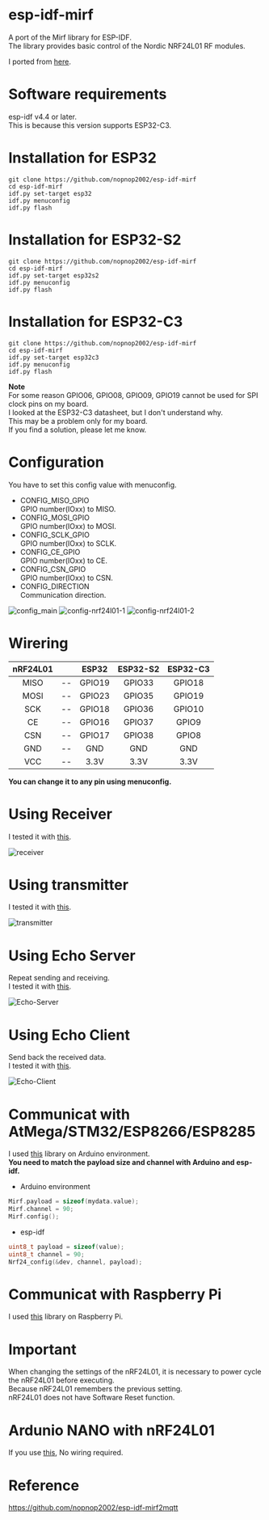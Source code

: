 # esp-idf-mirf
A port of the Mirf library for ESP-IDF.   
The library provides basic control of the Nordic NRF24L01 RF modules.

I ported from [here](https://github.com/nopnop2002/Arduino-STM32-nRF24L01).   

# Software requirements
esp-idf v4.4 or later.   
This is because this version supports ESP32-C3.   

# Installation for ESP32

```Shell
git clone https://github.com/nopnop2002/esp-idf-mirf
cd esp-idf-mirf
idf.py set-target esp32
idf.py menuconfig
idf.py flash
```

# Installation for ESP32-S2

```Shell
git clone https://github.com/nopnop2002/esp-idf-mirf
cd esp-idf-mirf
idf.py set-target esp32s2
idf.py menuconfig
idf.py flash
```

# Installation for ESP32-C3

```Shell
git clone https://github.com/nopnop2002/esp-idf-mirf
cd esp-idf-mirf
idf.py set-target esp32c3
idf.py menuconfig
idf.py flash
```

__Note__   
For some reason GPIO06, GPIO08, GPIO09, GPIO19 cannot be used for SPI clock pins on my board.   
I looked at the ESP32-C3 datasheet, but I don't understand why.   
This may be a problem only for my board.   
If you find a solution, please let me know.   

# Configuration   
You have to set this config value with menuconfig.   
- CONFIG_MISO_GPIO   
 GPIO number(IOxx) to MISO.
- CONFIG_MOSI_GPIO   
 GPIO number(IOxx) to MOSI.
- CONFIG_SCLK_GPIO   
 GPIO number(IOxx) to SCLK.
- CONFIG_CE_GPIO   
 GPIO number(IOxx) to CE.
- CONFIG_CSN_GPIO   
 GPIO number(IOxx) to CSN.
- CONFIG_DIRECTION   
 Communication direction.

![config_main](https://user-images.githubusercontent.com/6020549/108617359-0cc3c500-7459-11eb-9a05-2dd5ce60113b.jpg)
![config-nrf24l01-1](https://user-images.githubusercontent.com/6020549/149643863-4a84d95b-fec0-48b2-89d7-116371f3863e.jpg)
![config-nrf24l01-2](https://user-images.githubusercontent.com/6020549/149643855-f098c74a-47b9-4dfd-8486-e48da4082396.jpg)

# Wirering

|nRF24L01||ESP32|ESP32-S2|ESP32-C3|
|:-:|:-:|:-:|:-:|:-:|
|MISO|--|GPIO19|GPIO33|GPIO18|
|MOSI|--|GPIO23|GPIO35|GPIO19|
|SCK|--|GPIO18|GPIO36|GPIO10|
|CE|--|GPIO16|GPIO37|GPIO9|
|CSN|--|GPIO17|GPIO38|GPIO8|
|GND|--|GND|GND|GND|
|VCC|--|3.3V|3.3V|3.3V|

__You can change it to any pin using menuconfig.__   


# Using Receiver   
I tested it with [this](https://github.com/nopnop2002/Arduino-STM32-nRF24L01/tree/master/example/Peer-to-peer%20Communication/TimeTest/Emitter).   

![receiver](https://user-images.githubusercontent.com/6020549/73982284-4b363100-4977-11ea-9ae1-af9da92b13fb.jpg)


# Using transmitter   
I tested it with [this](https://github.com/nopnop2002/Arduino-STM32-nRF24L01/tree/master/example/Peer-to-peer%20Communication/TimeTest/Receive).   

![transmitter](https://user-images.githubusercontent.com/6020549/73982279-496c6d80-4977-11ea-82c6-f7c62764b18c.jpg)


# Using Echo Server   
Repeat sending and receiving.   
I tested it with [this](https://github.com/nopnop2002/Arduino-STM32-nRF24L01/tree/master/example/PingPong/Secondary).   

![Echo-Server](https://user-images.githubusercontent.com/6020549/149643821-305bc985-cde5-46fd-8607-1dce92fd0c6e.jpg)

# Using Echo Client   
Send back the received data.   
I tested it with [this](https://github.com/nopnop2002/Arduino-STM32-nRF24L01/tree/master/example/PingPong/Primary).   

![Echo-Client](https://user-images.githubusercontent.com/6020549/149643831-f1083687-a1f2-46fc-bf1f-cee39626971e.jpg)


# Communicat with AtMega/STM32/ESP8266/ESP8285   
I used [this](https://github.com/nopnop2002/Arduino-STM32-nRF24L01) library on Arduino environment.   
__You need to match the payload size and channel with Arduino and esp-idf.__   

- Arduino environment   
```C++
Mirf.payload = sizeof(mydata.value);
Mirf.channel = 90;
Mirf.config();
```
- esp-idf   
```C
uint8_t payload = sizeof(value);
uint8_t channel = 90;
Nrf24_config(&dev, channel, payload);
```

# Communicat with Raspberry Pi
I used [this](https://github.com/nopnop2002/Raspberry-Mirf) library on Raspberry Pi.   

# Important
When changing the settings of the nRF24L01, it is necessary to power cycle the nRF24L01 before executing.   
Because nRF24L01 remembers the previous setting.   
nRF24L01 does not have Software Reset function.   

# Ardunio NANO with nRF24L01
If you use [this](https://www.embeddedcomputing.com/technology/processing/for-the-professional-maker-getting-started-with-the-rf-nano-arduino-nrf24l01-combo), No wiring required.   

# Reference

https://github.com/nopnop2002/esp-idf-mirf2mqtt

